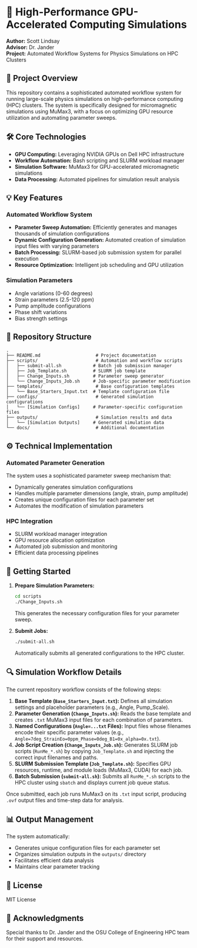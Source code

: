 # 🚀 High-Performance GPU-Accelerated Computing Simulations

**Author:** Scott Lindsay  
**Advisor:** Dr. Jander  
**Project:** Automated Workflow Systems for Physics Simulations on HPC Clusters

## 🧠 Project Overview

This repository contains a sophisticated automated workflow system for running large-scale physics simulations on high-performance computing (HPC) clusters. The system is specifically designed for micromagnetic simulations using MuMax3, with a focus on optimizing GPU resource utilization and automating parameter sweeps.

## 🛠 Core Technologies

- **GPU Computing:** Leveraging NVIDIA GPUs on Dell HPC infrastructure
- **Workflow Automation:** Bash scripting and SLURM workload manager
- **Simulation Software:** MuMax3 for GPU-accelerated micromagnetic simulations
- **Data Processing:** Automated pipelines for simulation result analysis

## 💡 Key Features

### Automated Workflow System
- **Parameter Sweep Automation:** Efficiently generates and manages thousands of simulation configurations
- **Dynamic Configuration Generation:** Automated creation of simulation input files with varying parameters
- **Batch Processing:** SLURM-based job submission system for parallel execution
- **Resource Optimization:** Intelligent job scheduling and GPU utilization

### Simulation Parameters
- Angle variations (0-60 degrees)
- Strain parameters (2.5-120 ppm)
- Pump amplitude configurations
- Phase shift variations
- Bias strength settings

## 📁 Repository Structure

```
.
├── README.md                     # Project documentation
├── scripts/                      # Automation and workflow scripts
│   ├── submit-all.sh            # Batch job submission manager
│   ├── Job_Template.sh          # SLURM job template
│   ├── Change_Inputs.sh         # Parameter sweep generator
│   └── Change_Inputs_Job.sh     # Job-specific parameter modification
├── templates/                    # Base configuration templates
│   └── Base_Starters_Input.txt  # Template configuration file
├── configs/                      # Generated simulation configurations
│   └── [Simulation Configs]     # Parameter-specific configuration files
├── outputs/                      # Simulation results and data
│   └── [Simulation Outputs]     # Generated simulation data
└── docs/                         # Additional documentation
```

## ⚙️ Technical Implementation

### Automated Parameter Generation
The system uses a sophisticated parameter sweep mechanism that:
- Dynamically generates simulation configurations
- Handles multiple parameter dimensions (angle, strain, pump amplitude)
- Creates unique configuration files for each parameter set
- Automates the modification of simulation parameters

### HPC Integration
- SLURM workload manager integration
- GPU resource allocation optimization
- Automated job submission and monitoring
- Efficient data processing pipelines

## 🚀 Getting Started

1. **Prepare Simulation Parameters:**
   ```bash
   cd scripts
   ./Change_Inputs.sh
   ```
   This generates the necessary configuration files for your parameter sweep.

2. **Submit Jobs:**
   ```bash
   ./submit-all.sh
   ```
   Automatically submits all generated configurations to the HPC cluster.

## 🔍 Simulation Workflow Details

The current repository workflow consists of the following steps:

1. **Base Template (`Base_Starters_Input.txt`):**
   Defines all simulation settings and placeholder parameters (e.g., Angle, Pump_Scale).
2. **Parameter Generation (`Change_Inputs.sh`):**
   Reads the base template and creates `.txt` MuMax3 input files for each combination of parameters.
3. **Named Configurations (`Angle=...txt` Files):**
   Input files whose filenames encode their specific parameter values (e.g., `Angle=7deg_StrainEo=0ppm_Phase=0deg_B1=0x_alpha=0x.txt`).
4. **Job Script Creation (`Change_Inputs_Job.sh`):**
   Generates SLURM job scripts (`RunMe_*.sh`) by copying `Job_Template.sh` and injecting the correct input filenames and paths.
5. **SLURM Submission Template (`Job_Template.sh`):**
   Specifies GPU resources, runtime, and module loads (MuMax3, CUDA) for each job.
6. **Batch Submission (`submit-all.sh`):**
   Submits all `RunMe_*.sh` scripts to the HPC cluster using `sbatch` and displays current job queue status.

Once submitted, each job runs MuMax3 on its `.txt` input script, producing `.ovf` output files and time-step data for analysis.

## 📊 Output Management

The system automatically:
- Generates unique configuration files for each parameter set
- Organizes simulation outputs in the `outputs/` directory
- Facilitates efficient data analysis
- Maintains clear parameter tracking

## 📜 License

MIT License

## 🙏 Acknowledgments

Special thanks to Dr. Jander and the OSU College of Engineering HPC team for their support and resources. 